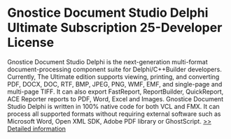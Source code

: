 # Gnostice Document Studio Delphi Ultimate Subscription 25-Developer License
Gnostice Document Studio Delphi is the next-generation multi-format document-processing component suite for Delphi/C++Builder developers. Currently, The Ultimate edition supports viewing, printing, and converting PDF, DOCX, DOC, RTF, BMP, JPEG, PNG, WMF, EMF, and single-page and multi-page TIFF. It can also export FastReport, ReportBuilder, QuickReport, ACE Reporter reports to PDF, Word, Excel and Images. Gnostice Document Studio Delphi is written in 100% native code for both VCL and FMX. It can process all supported formats without requiring external software such as Microsoft Word, Open XML SDK, Adobe PDF library or GhostScript.
[>> Detailed information](https://secure.shareit.com/shareit/product.html?productid=300608214&affiliateid=200057808)